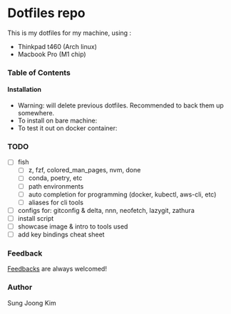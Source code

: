 # Dotfiles repo
This is my dotfiles for my machine, using : 
- Thinkpad t460 (Arch linux)
- Macbook Pro (M1 chip)

### Table of Contents
#### Installation
- Warning: will delete previous dotfiles. Recommended to back them up somewhere.
- To install on bare machine:
- To test it out on docker container:

### TODO
- [ ] fish
    - [ ] z, fzf, colored_man_pages, nvm, done 
    - [ ] conda, poetry, etc
    - [ ] path environments 
    - [ ] auto completion for programming (docker, kubectl, aws-cli, etc)
    - [ ] aliases for cli tools 
- [ ] configs for: gitconfig & delta, nnn, neofetch, lazygit, zathura
- [ ] install script
- [ ] showcase image & intro to tools used
- [ ] add key bindings cheat sheet

### Feedback 
[Feedbacks](https://github.com/SungJKK/.dotfiles/issues) are always welcomed!

### Author
Sung Joong Kim

